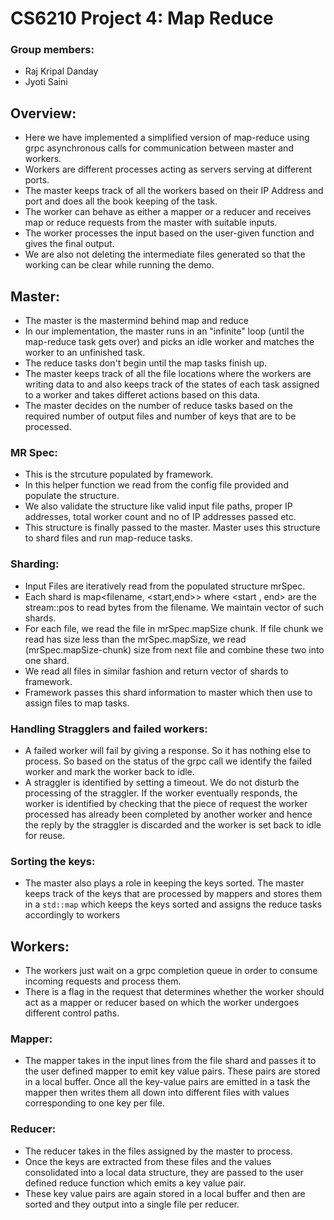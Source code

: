 # CS6210 Project 4: Map Reduce

### Group members:

- Raj Kripal Danday
- Jyoti Saini

## Overview:

- Here we have implemented a simplified version of map-reduce using grpc asynchronous calls for communication between master and workers.
- Workers are different processes acting as servers serving at different ports.
- The master keeps track of all the workers based on their IP Address and port and does all the book keeping of the task.
- The worker can behave as either a mapper or a reducer and receives map or reduce requests from the master with suitable inputs.
- The worker processes the input based on the user-given function and gives the final output.
- We are also not deleting the intermediate files generated so that the working can be clear while running the demo.

## Master:

- The master is the mastermind behind map and reduce
- In our implementation, the master runs in an "infinite" loop (until the map-reduce task gets over) and picks an idle worker and matches the worker to an unfinished task.
- The reduce tasks don't begin until the map tasks finish up.
- The master keeps track of all the file locations where the workers are writing data to and also keeps track of the states of each task assigned to a worker and takes differet actions based on this data.
- The master decides on the number of reduce tasks based on the required number of output files and number of keys that are to be processed.

### MR Spec:
- This is the strcuture populated by framework.
- In this helper function we read from the config file provided and populate the structure.
- We also validate the structure like valid input file paths, proper IP addresses, total worker count and no of IP addresses passed etc.
- This structure is finally passed to the master. Master uses this structure to shard files and run map-reduce tasks.

### Sharding:
- Input Files are iteratively read from the populated structure mrSpec.
- Each shard is  map<filename, <start,end>> where <start , end> are the stream::pos to read bytes from the filename. We maintain vector of such shards.
- For each file, we read the file in mrSpec.mapSize chunk. If file chunk we read has size less than the mrSpec.mapSize, we read (mrSpec.mapSize-chunk) size from next file and combine these two into one shard.
- We read all files in similar fashion and return vector of shards to framework.
- Framework passes this shard information to master which then use to assign files to map tasks.

### Handling Stragglers and failed workers:

- A failed worker will fail by giving a response. So it has nothing else to process. So based on the status of the grpc call we identify the failed worker and mark the worker back to idle.
- A straggler is identified by setting a timeout. We do not disturb the processing of the straggler. If the worker eventually responds, the worker is identified by checking that the piece of request the worker processed has already been completed by another worker and hence the reply by the straggler is discarded and the worker is set back to idle for reuse.

### Sorting the keys:

- The master also plays a role in keeping the keys sorted. The master keeps track of the keys that are processed by mappers and stores them in a ```std::map``` which keeps the keys sorted and assigns the reduce tasks accordingly to workers

## Workers:

- The workers just wait on a grpc completion queue in order to consume incoming requests and process them.
- There is a flag in the request that determines whether the worker should act as a mapper or reducer based on which the worker undergoes different control paths.

### Mapper:

- The mapper takes in the input lines from the file shard and passes it to the user defined mapper to emit key value pairs. These pairs are stored in a local buffer. Once all the key-value pairs are emitted in a task the mapper then writes them all down into different files with values corresponding to one key per file.

### Reducer:

- The reducer takes in the files assigned by the master to process. 
- Once the keys are extracted from these files and the values consolidated into a local data structure, they are passed to the user defined reduce function which emits a key value pair.
- These key value pairs are again stored in a local buffer and then are sorted and they output into a single file per reducer.


